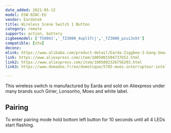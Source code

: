 ```yaml
---
date_added: 2021-05-12
model: ESW-0ZAC-EU
vendor: Eardatek
title: Wireless Scene Switch 1 Button
category: remote
supports: action, battery
zigbeemodel: ['TS0041','_TZ3000_4upl1fcj','_TZ3000_pzui3skt']
compatible: [zha]
deconz: 
mlink: https://www.alibaba.com/product-detail/Earda-Ziggbee-3-Gang-Smart-Wall_1600101179511.html
link: https://www.aliexpress.com/item/1005001504737652.html
link2: https://www.aliexpress.com/item/1005002326756203.html
link3: https://www.domadoo.fr/en/domotique/5785-moes-interrupteur-intelligent-sans-fil-zigbee-1-bouton.html

---
```

This wireless switch is manufactured by Earda and sold on Aliexpress under many brands such Girier, Lonsonho, Moes and white label. 

## Pairing 
To enter pairing mode hold bottom left button for 10 seconds until all 4 LEDs start flashing.